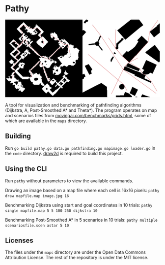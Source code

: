 # Pathy

![](./maps_with_paths.png)

A tool for visualization and benchmarking of pathfinding algorithms (Dijkstra, A, Post-Smoothed A* and Theta*).
The program operates on map and scenarios files from [movingai.com/benchmarks/grids.html](https://www.movingai.com/benchmarks/grids.html), some of which are available in the `maps` directory.

## Building

Run `go build pathy.go data.go pathfinding.go mapimage.go loader.go` in the `code` directory.
[draw2d](https://godoc.org/github.com/llgcode/draw2d) is required to build this project.

## Using the CLI

Run `pathy` without parameters to view the available commands.

Drawing an image based on a map file where each cell is 16x16 pixels: `pathy draw mapfile.map image.jpg 16`

Benchmarking Dijkstra using start and goal coordinates in 10 trials: `pathy single mapfile.map 5 5 100 250 dijkstra 10`

Benchmarking Post-Smoothed A* in 5 scenarios in 10 trials: `pathy multiple scenariosfile.scen astar 5 10`

## Licenses

The files under the `maps` directory are under the Open Data Commons Attribution License.
The rest of the repository is under the MIT license.
